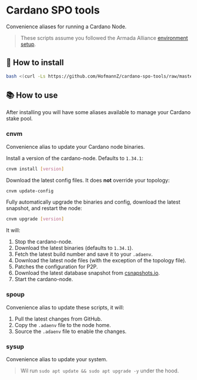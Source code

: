# Cardano SPO tools

Convenience aliases for running a Cardano Node.

> These scripts assume you followed the Armada Alliance [environment setup](https://armada-alliance.gitbook.io/welcome/stake-pool-guides/pi-pool-tutorial/pi-node-full-guide/environment-setup).

## 🧰 How to install

```sh
bash <(curl -Ls https://github.com/HofmannZ/cardano-spo-tools/raw/master/scripts/install.sh)
```

## 📚 How to use

After installing you will have some aliases available to manage your Cardano stake pool.

### cnvm

Convenience alias to update your Cardano node binaries.

Install a version of the cardano-node. Defaults to `1.34.1`:

```sh
cnvm install [version]
```

Download the latest config files. It does **not** override your topology:

```sh
cnvm update-config
```

Fully automatically upgrade the binaries and config, download the latest snapshot, and restart the node:

```sh
cnvm upgrade [version]
```

It will:

1. Stop the cardano-node.
2. Download the latest binaries (defaults to `1.34.1`).
3. Fetch the latest build number and save it to your `.adaenv`.
4. Download the latest node files (with the exception of the topology file).
5. Patches the configuration for P2P.
6. Download the latest database snapshot from [csnapshots.io](https://csnapshots.io).
7. Start the cardano-node.

### spoup

Convenience alias to update these scripts, it will:

1. Pull the latest changes from GitHub.
2. Copy the `.adaenv` file to the node home.
3. Source the `.adaenv` file to enable the changes.

### sysup

Convenience alias to update your system.

> Wil run `sudo apt update && sudo apt upgrade -y` under the hood.
